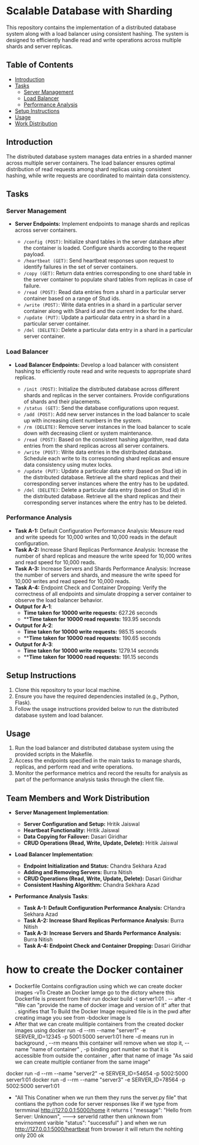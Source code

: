 
# Scalable Database with Sharding

This repository contains the implementation of a distributed database system along with a load balancer using consistent hashing. The system is designed to efficiently handle read and write operations across multiple shards and server replicas.

## Table of Contents
- [Introduction](#introduction)
- [Tasks](#tasks)
  - [Server Management](#server-management)
  - [Load Balancer](#load-balancer)
  - [Performance Analysis](#performance-analysis)
- [Setup Instructions](#setup-instructions)
- [Usage](#usage)
- [Work Distribution](#work-distribution)

## Introduction

The distributed database system manages data entries in a sharded manner across multiple server containers. The load balancer ensures optimal distribution of read requests among shard replicas using consistent hashing, while write requests are coordinated to maintain data consistency.

## Tasks

### Server Management

- **Server Endpoints:** Implement endpoints to manage shards and replicas across server containers.

  - `/config (POST)`: Initialize shard tables in the server database after the container is loaded. Configure shards according to the request payload.
  - `/heartbeat (GET)`: Send heartbeat responses upon request to identify failures in the set of server containers.
  - `/copy (GET)`: Return data entries corresponding to one shard table in the server container to populate shard tables from replicas in case of failure.
  - `/read (POST)`: Read data entries from a shard in a particular server container based on a range of Stud ids.
  - `/write (POST)`: Write data entries in a shard in a particular server container along with Shard id and the current index for the shard.
  - `/update (PUT)`: Update a particular data entry in a shard in a particular server container.
  - `/del (DELETE)`: Delete a particular data entry in a shard in a particular server container.

### Load Balancer

- **Load Balancer Endpoints:** Develop a load balancer with consistent hashing to efficiently route read and write requests to appropriate shard replicas.

  - `/init (POST)`: Initialize the distributed database across different shards and replicas in the server containers. Provide configurations of shards and their placements.
  - `/status (GET)`: Send the database configurations upon request.
  - `/add (POST)`: Add new server instances in the load balancer to scale up with increasing client numbers in the system.
  - `/rm (DELETE)`: Remove server instances in the load balancer to scale down with decreasing client or system maintenance.
  - `/read (POST)`: Based on the consistent hashing algorithm, read data entries from the shard replicas across all server containers.
  - `/write (POST)`: Write data entries in the distributed database. Schedule each write to its corresponding shard replicas and ensure data consistency using mutex locks.
  - `/update (PUT)`: Update a particular data entry (based on Stud id) in the distributed database. Retrieve all the shard replicas and their corresponding server instances where the entry has to be updated.
  - `/del (DELETE)`: Delete a particular data entry (based on Stud id) in the distributed database. Retrieve all the shard replicas and their corresponding server instances where the entry has to be deleted.

### Performance Analysis

- **Task A-1:** Default Configuration Performance Analysis: Measure read and write speeds for 10,000 writes and 10,000 reads in the default configuration.
- **Task A-2:** Increase Shard Replicas Performance Analysis: Increase the number of shard replicas and measure the write speed for 10,000 writes and read speed for 10,000 reads.
- **Task A-3:** Increase Servers and Shards Performance Analysis: Increase the number of servers and shards, and measure the write speed for 10,000 writes and read speed for 10,000 reads.
- **Task A-4:** Endpoint Check and Container Dropping: Verify the correctness of all endpoints and simulate dropping a server container to observe the load balancer behavior.
- **Output for A-1**:
  - **Time taken for 10000 write requests:** 627.26 seconds 
  - ****Time taken for 10000 read requests:** 193.95 seconds
- **Output for A-2**:
  - **Time taken for 10000 write requests:** 985.15 seconds 
  - ****Time taken for 10000 read requests:** 190.65 seconds
- **Output for A-3**:
  - **Time taken for 10000 write requests:** 1279.14 seconds 
  - ****Time taken for 10000 read requests:** 191.15 seconds

## Setup Instructions

1. Clone this repository to your local machine.
2. Ensure you have the required dependencies installed (e.g., Python, Flask).
3. Follow the usage instructions provided below to run the distributed database system and load balancer.

## Usage

1. Run the load balancer and distributed database system using the provided scripts in the Makefile.
2. Access the endpoints specified in the main tasks to manage shards, replicas, and perform read and write operations.
3. Monitor the performance metrics and record the results for analysis as part of the performance analysis tasks through the client file.

## Team Members and Work Distribution

- **Server Management Implementation**:
  - **Server Configuration and Setup:** Hritik Jaiswal
  - **Heartbeat Functionality:** Hritik Jaiswal
  - **Data Copying for Failover:** Dasari Giridhar
  - **CRUD Operations (Read, Write, Update, Delete):** Hritik Jaiswal

- **Load Balancer Implementation**:
  - **Endpoint Initialization and Status:** Chandra Sekhara Azad
  - **Adding and Removing Servers:** Burra Nitish
  - **CRUD Operations (Read, Write, Update, Delete):** Dasari Giridhar
  - **Consistent Hashing Algorithm:** Chandra Sekhara Azad

- **Performance Analysis Tasks**:
  - **Task A-1: Default Configuration Performance Analysis:** CHandra Sekhara Azad
  - **Task A-2: Increase Shard Replicas Performance Analysis:** Burra Nitish
  - **Task A-3: Increase Servers and Shards Performance Analysis:** Burra Nitish
  - **Task A-4: Endpoint Check and Container Dropping:** Dasari Giridhar

# how to create the Docker container
- Dockerfile Contains configraution using which we can create docker images
-vTo Create an Docker Iamge go to the dictory where this Dockerfile is present from their run
docker build -t server1:01 .
-- after -t "We can "provide the name of docker image and version of it" after that . signifies that To Build the Docker Image required file is in the pwd
after creating image you see from
-bdocker image ls
- After that we can create mulitiple containers from the created docker images using
docker run -d --rm --name "server1" -e SERVER_ID=12345 -p 5001:5000 server1:01
here -d means run in background ,  --rm means this container will remove when we stop it,
--name "name of container" , -p binding port number so that it is accessible from outside the container ,  after that name of image
"As said we can create multiple contianer from the same image"

docker run -d --rm --name "server2" -e SERVER_ID=54654 -p 5002:5000 server1:01
docker run -d --rm --name "server3" -e SERVER_ID=78564 -p 5002:5000 server1:01

- "All This Conatiner when we run them they runs the server.py file"
that contians the python code for server responses like 
if we type from termminal
http://127.0.0.1:5000/home
it returns {
  "message": "Hello from Server: Unknown", ---> serverId rather then unknown from envirnoment varible
  "status": "successful"
}
and when we run http://127.0.0.1:5000/heartbeat from browser
it will return the 
nohting only 200 ok 





